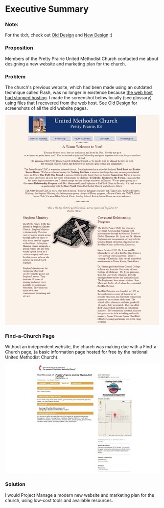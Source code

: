 # Executive Summary

### Note: 
For the tl:dr, check out [Old Design](old_design.md) and [New Design](new_design.md) :) 

### Proposition

Members of the Pretty Prairie United Methodist Church contacted me about designing a new website and marketing plan for the church. 

### Problem
The church's previous website, which had been made using an outdated technique called Flash, was no longer in existence because [the web host had stopped hosting](https://kslib.info/1013/Blue-Skyways-Transition). I made the screenshot below locally (see glossary) using files that I recovered from the web host. See [Old Design](old_design.md) for screenshots of all the old website pages.

![](images/old-website-welcome-page.jpg)

### Find-a-Church Page

Without an independent website, the church was making due with a Find-a-Church page, (a basic information page hosted for free by the national United Methodist Church).

![](images/find-a-church-about-us.jpg)

### Solution

I would Project Manage a modern new website and marketing plan for the church, using low-cost tools and available resources.

